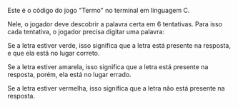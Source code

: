 Este é o código do jogo "Termo" no terminal em linguagem C.

Nele, o jogador deve descobrir a palavra certa em 6 tentativas. Para isso cada tentativa, o jogador precisa digitar uma palavra:

Se a letra estiver verde, isso significa que a letra está presente na resposta, e que ela está no lugar correto.

Se a letra estiver amarela, isso significa que a letra está presente na resposta, porém, ela está no lugar errado.

Se a letra estiver vermelha, isso significa que a letra não está presente na resposta.